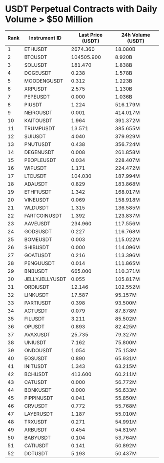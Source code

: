 # USDT Perpetual Contracts with Daily Volume > $50 Million

| Rank | Instrument ID | Last Price (USDT) | 24h Volume (USDT) |
|------|---------------|-------------------|-------------------|
| 1 | ETHUSDT | 2674.360 | 18.080B |
| 2 | BTCUSDT | 104505.900 | 8.920B |
| 3 | SOLUSDT | 181.470 | 1.838B |
| 4 | DOGEUSDT | 0.238 | 1.578B |
| 5 | MOODENGUSDT | 0.312 | 1.223B |
| 6 | XRPUSDT | 2.575 | 1.130B |
| 7 | PEPEUSDT | 0.000 | 1.036B |
| 8 | PIUSDT | 1.224 | 516.179M |
| 9 | NEIROUSDT | 0.001 | 414.017M |
| 10 | KAITOUSDT | 1.964 | 391.372M |
| 11 | TRUMPUSDT | 13.571 | 385.655M |
| 12 | SUIUSDT | 4.040 | 379.929M |
| 13 | PNUTUSDT | 0.438 | 356.724M |
| 14 | DEGENUSDT | 0.008 | 261.858M |
| 15 | PEOPLEUSDT | 0.034 | 228.407M |
| 16 | WIFUSDT | 1.171 | 224.472M |
| 17 | LTCUSDT | 104.030 | 187.994M |
| 18 | ADAUSDT | 0.829 | 183.868M |
| 19 | ETHFIUSDT | 1.342 | 168.017M |
| 20 | VINEUSDT | 0.069 | 158.918M |
| 21 | WLDUSDT | 1.315 | 136.585M |
| 22 | FARTCOINUSDT | 1.392 | 123.837M |
| 23 | AAVEUSDT | 234.960 | 117.556M |
| 24 | GODSUSDT | 0.227 | 116.768M |
| 25 | BOMEUSDT | 0.003 | 115.022M |
| 26 | SHIBUSDT | 0.000 | 114.096M |
| 27 | GOATUSDT | 0.216 | 113.396M |
| 28 | PENGUUSDT | 0.014 | 111.865M |
| 29 | BNBUSDT | 665.000 | 110.371M |
| 30 | JELLYJELLYUSDT | 0.055 | 105.817M |
| 31 | ORDIUSDT | 12.146 | 102.552M |
| 32 | LINKUSDT | 17.587 | 95.157M |
| 33 | PARTIUSDT | 0.398 | 93.500M |
| 34 | ACTUSDT | 0.079 | 87.878M |
| 35 | FILUSDT | 3.211 | 85.502M |
| 36 | OPUSDT | 0.893 | 82.425M |
| 37 | AVAXUSDT | 25.735 | 79.327M |
| 38 | UNIUSDT | 7.162 | 75.800M |
| 39 | ONDOUSDT | 1.054 | 75.153M |
| 40 | EOSUSDT | 0.890 | 65.931M |
| 41 | INITUSDT | 1.343 | 63.215M |
| 42 | BCHUSDT | 413.600 | 60.211M |
| 43 | CATUSDT | 0.000 | 56.772M |
| 44 | BONKUSDT | 0.000 | 56.633M |
| 45 | PIPPINUSDT | 0.041 | 55.850M |
| 46 | CRVUSDT | 0.772 | 55.768M |
| 47 | LAYERUSDT | 1.187 | 55.010M |
| 48 | TRXUSDT | 0.271 | 54.991M |
| 49 | ARBUSDT | 0.454 | 54.815M |
| 50 | BABYUSDT | 0.104 | 53.764M |
| 51 | CATIUSDT | 0.141 | 50.892M |
| 52 | DOTUSDT | 5.193 | 50.437M |
